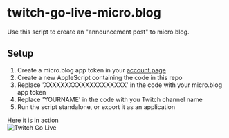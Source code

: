 # twitch-go-live-micro.blog

Use this script to create an "announcement post" to micro.blog.


## Setup
1. Create a micro.blog app token in your [account page](https://micro.blog/account/apps)  
2. Create a new AppleScript containing the code in this repo  
3. Replace 'XXXXXXXXXXXXXXXXXXXX' in the code with your micro.blog app token  
4. Replace 'YOURNAME' in the code with you Twitch channel name  
4. Run the script standalone, or export it as an application  

Here it is in action  
![Twitch Go Live](https://burk-io-blog.s3.wasabisys.com/image/twitch-go-live.gif)
